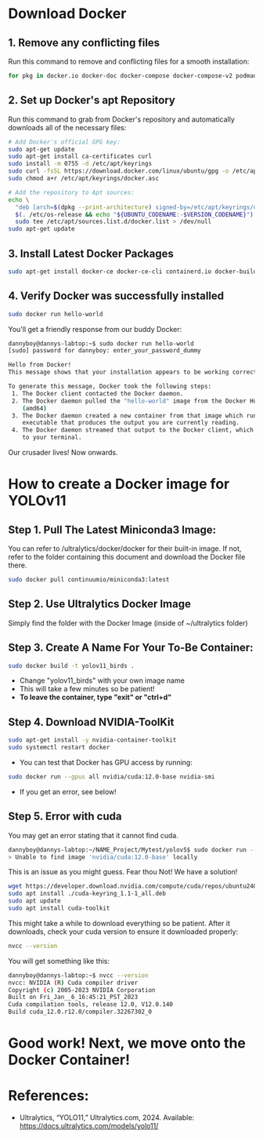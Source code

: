 # Download Docker

## 1. Remove any conflicting files
Run this command to remove and conflicting files for a smooth installation:
```bash
for pkg in docker.io docker-doc docker-compose docker-compose-v2 podman-docker containerd runc; do sudo apt-get remove $pkg; done
```


## 2. Set up Docker's apt Repository
Run this command to grab from Docker's repository and automatically downloads all of the necessary files:
```bash
# Add Docker's official GPG key:
sudo apt-get update
sudo apt-get install ca-certificates curl
sudo install -m 0755 -d /etc/apt/keyrings
sudo curl -fsSL https://download.docker.com/linux/ubuntu/gpg -o /etc/apt/keyrings/docker.asc
sudo chmod a+r /etc/apt/keyrings/docker.asc

# Add the repository to Apt sources:
echo \
  "deb [arch=$(dpkg --print-architecture) signed-by=/etc/apt/keyrings/docker.asc] https://download.docker.com/linux/ubuntu \
  $(. /etc/os-release && echo "${UBUNTU_CODENAME:-$VERSION_CODENAME}") stable" | \
  sudo tee /etc/apt/sources.list.d/docker.list > /dev/null
sudo apt-get update
```


## 3. Install Latest Docker Packages
```bash
sudo apt-get install docker-ce docker-ce-cli containerd.io docker-buildx-plugin docker-compose-plugin
```


## 4. Verify Docker was successfully installed
```bash
sudo docker run hello-world
```

You'll get a friendly response from our buddy Docker:
```bash
dannyboy@dannys-labtop:~$ sudo docker run hello-world
[sudo] password for dannyboy: enter_your_password_dummy

Hello from Docker!
This message shows that your installation appears to be working correctly.

To generate this message, Docker took the following steps:
 1. The Docker client contacted the Docker daemon.
 2. The Docker daemon pulled the "hello-world" image from the Docker Hub.
    (amd64)
 3. The Docker daemon created a new container from that image which runs the
    executable that produces the output you are currently reading.
 4. The Docker daemon streamed that output to the Docker client, which sent it
    to your terminal.
```
Our crusader lives! Now onwards.

# How to create a Docker image for YOLOv11

## Step 1. Pull The Latest Miniconda3 Image:
You can refer to /ultralytics/docker/docker for their built-in image. If not, refer to the folder containing this document and download the Docker file there. 

```bash
sudo docker pull continuumio/miniconda3:latest
```


## Step 2. Use Ultralytics Docker Image
Simply find the folder with the Docker Image (inside of ~/ultralytics folder)


## Step 3. Create A Name For Your To-Be Container:
```bash
sudo docker build -t yolov11_birds .
```
- Change "yolov11_birds" with your own image name
- This will take a few minutes so be patient!
- **To leave the container, type "exit" or "ctrl+d"**


## Step 4. Download NVIDIA-ToolKit
```bash
sudo apt-get install -y nvidia-container-toolkit
sudo systemctl restart docker
```

- You can test that Docker has GPU access by running:
```bash
sudo docker run --gpus all nvidia/cuda:12.0-base nvidia-smi
```
- If you get an error, see below!


## Step 5. Error with cuda
You may get an error stating that it cannot find cuda. 
```bash
dannyboy@dannys-labtop:~/NAME_Project/Mytest/yolov5$ sudo docker run --gpus all nvidia/cuda:12.0-base nvidia-smi
> Unable to find image 'nvidia/cuda:12.0-base' locally
```

This is an issue as you might guess. Fear thou Not! We have a solution! 
```bash
wget https://developer.download.nvidia.com/compute/cuda/repos/ubuntu2404/x86_64/cuda-keyring_1.1-1_all.deb
sudo apt install ./cuda-keyring_1.1-1_all.deb
sudo apt update
sudo apt install cuda-toolkit
```

This might take a while to download everything so be patient. After it downloads, check your cuda version to ensure it downloaded properly:
```bash
nvcc --version
```

You will get something like this: 
```bash
dannyboy@dannys-labtop:~$ nvcc --version
nvcc: NVIDIA (R) Cuda compiler driver
Copyright (c) 2005-2023 NVIDIA Corporation
Built on Fri_Jan__6_16:45:21_PST_2023
Cuda compilation tools, release 12.0, V12.0.140
Build cuda_12.0.r12.0/compiler.32267302_0
```

# Good work! Next, we move onto the Docker Container!

# References:
- Ultralytics, “YOLO11,” Ultralytics.com, 2024. Available: https://docs.ultralytics.com/models/yolo11/
